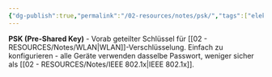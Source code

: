 ```yaml
---
{"dg-publish":true,"permalink":"/02-resources/notes/psk/","tags":["elektrotechnik/wlan/sicherheit","schlüssel/vorab","netzwerk/wifi","it-sicherheit"],"noteIcon":"","updated":"2025-09-05T10:26:41.692+02:00"}
---
```



**PSK (Pre-Shared Key)** - Vorab geteilter Schlüssel für [[02 - RESOURCES/Notes/WLAN\|WLAN]]-Verschlüsselung.
Einfach zu konfigurieren - alle Geräte verwenden dasselbe Passwort, weniger sicher als [[02 - RESOURCES/Notes/IEEE 802.1x\|IEEE 802.1x]].